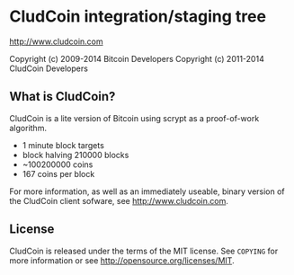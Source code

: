 CludCoin integration/staging tree
================================

http://www.cludcoin.com

Copyright (c) 2009-2014 Bitcoin Developers
Copyright (c) 2011-2014 CludCoin Developers

What is CludCoin?
----------------

CludCoin is a lite version of Bitcoin using scrypt as a proof-of-work algorithm.
 - 1 minute block targets
 - block halving 210000 blocks
 - ~100200000 coins
 - 167 coins per block
 
For more information, as well as an immediately useable, binary version of
the CludCoin client sofware, see http://www.cludcoin.com.

License
-------

CludCoin is released under the terms of the MIT license. See `COPYING` for more
information or see http://opensource.org/licenses/MIT.

